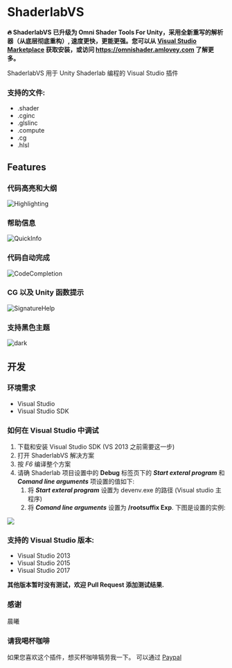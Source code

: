 ShaderlabVS
===========

**🔥 ShaderlabVS 已升级为 Omni Shader Tools For Unity，采用全新重写的解析器（从底层彻底重构）, 速度更快，更能更强。您可以从 [Visual Studio Marketplace](https://marketplace.visualstudio.com/items?itemName=amlovey.omnishaderunityvs) 获取安装，或访问 <https://omnishader.amlovey.com> 了解更多。**


ShaderlabVS 用于 Unity Shaderlab 编程的 Visual Studio 插件

### 支持的文件:

* .shader
* .cginc
* .glslinc
* .compute
* .cg
* .hlsl

Features
-----

### 代码高亮和大纲

![Highlighting](./img/Highlighting.PNG)

### 帮助信息

![QuickInfo](./img/QuickInfo.PNG)

### 代码自动完成

![CodeCompletion](./img/CodeCompletion.PNG)

### CG 以及 Unity 函数提示

![SignatureHelp](./img/SignatureHelp.PNG)

### 支持黑色主题

![dark](./img/dark.png)

开发
-----

### 环境需求

* Visual Studio
* Visual Studio SDK

### 如何在 Visual Studio 中调试
1. 下载和安装 Visual Studio SDK (VS 2013 之前需要这一步)
2. 打开 ShaderlabVS 解决方案 
3. 按 *F6* 编译整个方案
4. 请确 Shaderlab 项目设置中的 **Debug** 标签页下的 **_Start exteral program_** 和 **_Comand line arguments_** 项设置的值如下:
    1. 将 **_Start exteral program_** 设置为 devenv.exe 的路径 (Visual studio 主程序)
    2. 将 **_Comand line arguments_** 设置为 **/rootsuffix Exp**. 下图是设置的实例:

![](./img/DebugSettings.PNG)

### 支持的 Visual Studio 版本:
* Visual Studio 2013
* Visual Studio 2015
* Visual Studio 2017

__其他版本暂时没有测试，欢迎 Pull Request 添加测试结果.__

### 感谢

晨曦

### 请我喝杯咖啡

如果您喜欢这个插件，想买杯咖啡犒劳我一下。 可以通过 [Paypal](http://paypal.me/rockylai)
